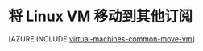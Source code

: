 <properties
	pageTitle="将 Linux VM 移动到其他订阅 | Azure"
	description="在 Resource Manager 部署模型中将 Linux VM 移动到其他 Azure 订阅。"
	services="virtual-machines-linux"
	documentationCenter=""
	authors="cynthn"
	manager="timlt"
	editor=""
	tags="azure-resource-manager"/>

<tags
	ms.service="virtual-machines-linux"
	ms.date="07/06/2016"
	wacn.date=""/>

	


# 将 Linux VM 移动到其他订阅 

[AZURE.INCLUDE [virtual-machines-common-move-vm](../includes/virtual-machines-common-move-vm.md)]

<!---HONumber=Mooncake_0801_2016-->